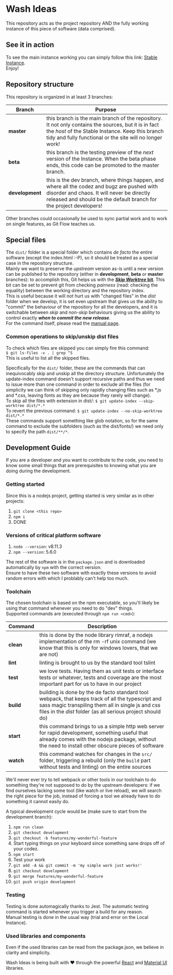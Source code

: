 # Wash Ideas

This repository acts as the project repository AND the fully working instance of this piece of software (data comprised).

## See it in action

To see the main instance working you can simply follow this link: [Stable Instance](https://klez.github.io/wash-ideas).  
Enjoy!

## Repository structure

This repository is organized in at least 3 branches:

| Branch          | Purpose                                                                                                                                                                                                              |
| --------------- | -------------------------------------------------------------------------------------------------------------------------------------------------------------------------------------------------------------------- |
| **master**      | this branch is the main branch of the repository. It not only contains the sources, but it is in fact the _host_ of the Stable Instance. Keep this branch tidy and fully functional or the site will no longer work! |
| **beta**        | this branch is the testing preview of the _next_ version of the Instance. When the beta phase ends, this code can be promoted to the master branch.                                                                  |
| **development** | this is the dev branch, where things happen, and where all the codez and bugz are pushed with disorder and chaos. It will never be directly released and should be the default branch for the project developers!    |

Other branches could occasionally be used to sync partial work and to work on single features, as Git Flow teaches us.

## Special files

The `dist/` folder is a special folder which contains _de facto_ the entire software (except the index.html :-P), so it should be treated as a special case in the repository structure.  
Mainly we want to preserve the _upstream_ version as-is until a new version can be published to the repository (either in **development**, **beta** or **master** branches): to accomplish this, Git helps us with the [**_Skip Worktree_ bit**](https://www.git-scm.com/docs/git-update-index#_skip_worktree_bit). This bit can be set to prevent git from checking _pairness_ (read: checking the equality) between the working directory and the repository index.  
This is useful because it will not hurt us with "changed files" in the _dist_ folder when we develop, it is set even upstream that gives us the ability to "commit" the behaviour of the repository for all the developers, and it is switchable between _skip_ and _non-skip_ behaviours giving us the ability to control exactly _**when to commit the new release**_.  
For the command itself, please read the [manual page](https://www.git-scm.com/docs/git-update-index#git-update-index---no-skip-worktree).

### Common operations to skip/unskip dist files

To check which files are skipped you can simply fire this command:  
`$ git ls-files -v . | grep ^S`  
This is useful to list all the skipped files.  
  
Specifically for the `dist/` folder, these are the commands that can inequivocably skip and unskip all the directory structure. Unfortunately the update-index command doesn't support recursive paths and thus we need to issue more than one command in order to exclude all the files (for simplicity we can think of skipping only rapidly changing files such as *.js and *.css, leaving fonts as they are because they rarely will change).  
To skip all the files with extension in dist/: `$ git update-index --skip-worktree dist/*.*`  
To revert the previous command: `$ git update-index --no-skip-worktree dist/*.*`  
These commands support something like glob notation, so for the same command to exclude the subfolders (such as the dist/fonts/) we need only to specify the path `dist/**/*`.

## Development Guide

If you are a developer and you want to contribute to the code, you need to know some small things that are prerequisites to knowing what you are doing during the development.

### Getting started

Since this is a nodejs project, getting started is very similar as in other projects:
1. `git clone <this repo>`
2. `npm i`
3. DONE

### Versions of critical platform software

1. `node --version`: v8.11.3
2. `npm --version`: 5.6.0

The rest of the software is in the `package.json` and is downloaded automatically by `npm` with the correct version.  
Ensure to have these two software with exactly these versions to avoid random errors with which I problably can't help too much.

### Toolchain

The chosen toolchain is based on the npm executable, so you'll likely be using that command whenever you need to do "dev" things.  
Supported commands are (executed through `npm run <cmd>`):


| Command   | Description                                                                                                                                                                                                           |
| --------- | --------------------------------------------------------------------------------------------------------------------------------------------------------------------------------------------------------------------- |
| **clean** | this is done by the node library rimraf, a nodejs implementation of the rm -rf unix command (we know that this is only for windows lovers, that we are not)                                                           |
| **lint**  | linting is brought to us by the standard tool tslint                                                                                                                                                                  |
| **test**  | we love tests. Having them as unit tests or interface tests or whatever, tests and coverage are the most important part for us to have in our project                                                                 |
| **build** | building is done by the de facto standard tool webpack, that keeps track of all the typescript and sass magic transpiling them all in single js and css files in the _dist_ folder (as all serious project should do) |
| **start** | this command brings to us a simple http web server for rapid development, something useful that already comes with the nodejs package, without the need to install other obscure pieces of software                   |
| **watch** | this command watches for changes in the `src/` folder, triggering a rebuild (only the `build` part without tests and linting) on the entire sources                                                                   |

We'll never ever try to tell webpack or other tools in our toolchain to do something they're not supposed to do by the upstream developers: if we find ourselves lacking some tool (like watch or live reload), we will search the right piece for the job, instead of forcing a tool we already have to do something it cannot easily do.  

A typical development cycle would be (make sure to start from the development branch):

1. `npm run clean`
2. `git checkout development`
3. `git checkout -b features/my-wonderful-feature`
4. Start typing things on your keyboard since something sane drops off of your codez.
5. `npm start`
6. Test your work
7. `git add -A && git commit -m 'my simple work just works!'`
8. `git checkout development`
9. `git merge features/my-wonderful-feature`
10. `git push origin development`

### Testing

Testing is done automagically thanks to Jest. The automatic testing command is started whenever you trigger a build for any reason.  
Manual testing is done in the usual way (trial and error on the Local Instance).

### Used libraries and components

Even if the used libraries can be read from the package.json, we believe in clarity and simplicity.  

Wash Ideas is being built with &hearts; through the powerful [React](https://reactjs.org/) and [Material UI](https://material-ui.com/) libraries.
